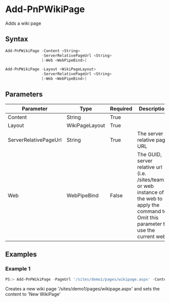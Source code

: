# Add-PnPWikiPage
Adds a wiki page
## Syntax
```powershell
Add-PnPWikiPage -Content <String>
                -ServerRelativePageUrl <String>
                [-Web <WebPipeBind>]
```


```powershell
Add-PnPWikiPage -Layout <WikiPageLayout>
                -ServerRelativePageUrl <String>
                [-Web <WebPipeBind>]
```


## Parameters
Parameter|Type|Required|Description
---------|----|--------|-----------
|Content|String|True||
|Layout|WikiPageLayout|True||
|ServerRelativePageUrl|String|True|The server relative page URL|
|Web|WebPipeBind|False|The GUID, server relative url (i.e. /sites/team1) or web instance of the web to apply the command to. Omit this parameter to use the current web.|
## Examples

### Example 1
```powershell
PS:> Add-PnPWikiPage -PageUrl '/sites/demo1/pages/wikipage.aspx' -Content 'New WikiPage'
```
Creates a new wiki page '/sites/demo1/pages/wikipage.aspx' and sets the content to 'New WikiPage'
